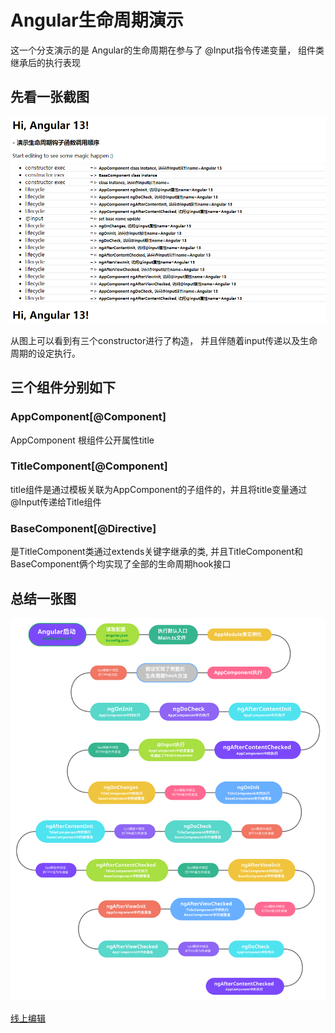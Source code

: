 # Angular生命周期演示

这一个分支演示的是 Angular的生命周期在参与了 @Input指令传递变量， 组件类继承后的执行表现

## 先看一张截图
![Angular生命周期演示图3](./image-20220223190243130.png)

从图上可以看到有三个constructor进行了构造， 并且伴随着input传递以及生命周期的设定执行。
## 三个组件分别如下
### AppComponent[@Component]
 AppComponent 根组件公开属性title 
### TitleComponent[@Component]
 title组件是通过模板关联为AppComponent的子组件的，并且将title变量通过@Input传递给Title组件
### BaseComponent[@Directive]
是TitleComponent类通过extends关键字继承的类, 并且TitleComponent和BaseComponent俩个均实现了全部的生命周期hook接口

## 总结一张图

![完整生命周期复合数据交织图](./full.svg)

[线上编辑](https://stackblitz.com/edit/angular-ivy-rwtsnz)
